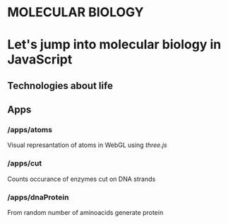 # MOLECULAR BIOLOGY

# Let's jump into molecular biology in JavaScript
## Technologies about life

## Apps
### /apps/atoms
Visual represantation of atoms in WebGL using *three.js*
### /apps/cut
Counts occurance of enzymes cut on DNA strands
### /apps/dnaProtein
From random number of aminoacids generate protein